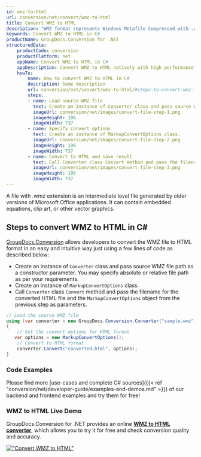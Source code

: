 ```yaml
---
id: wmz-to-html
url: conversion/net/convert/wmz-to-html
title: Convert WMZ to HTML
description: "WMZ format represents Windows Metafile Compressed with .wmz extension. Learn how to convert WMZ to HTML file programmatically in C# language using GroupDocs.Conversion for .NET library."
keywords: Convert WMZ to HTML in C#
productName: GroupDocs.Conversion for .NET
structuredData:
    productCode: conversion
    productPlatform: net
    appName: Convert WMZ to HTML in C#
    appDescription: Convert WMZ to HTML natively with high performance using C# language and server side GroupDocs.Conversion for .NET APIs, without the use of any software like Microsoft or Open Office.
    howTo:
        name: How to convert WMZ to HTML in C# 
        description: Some description
        url: conversion/net/convert/wmz-to-html/#steps-to-convert-wmz-to-html-in-c
        steps:
        - name: Load source WMZ file 
          text: Create an instance of Converter class and pass source WMZ file path as a constructor parameter. You may specify absolute or relative file path as per your requirements. 
          imageUrl: conversion/net/images/convert-file-step-1.png
          imageHeight: 196
          imageWidth: 737
        - name: Specify convert options 
          text: Create an instance of MarkupConvertOptions class.
          imageUrl: conversion/net/images/convert-file-step-2.png
          imageHeight: 196
          imageWidth: 737
        - name: Convert to HTML and save result 
          text: Call Converter class Convert method and pass the filename for the converted HTML file and the MarkupConvertOptions object from the previous step as parameters.
          imageUrl: conversion/net/images/convert-file-step-3.png
          imageHeight: 196
          imageWidth: 737
---
```


A file with .wmz extension is an intermediate level file generated by older versions of Microsoft Office applications. It can contain embedded equations, clip art, or other vector graphics.

## Steps to convert WMZ to HTML in C#

[GroupDocs.Conversion](https://products.groupdocs.com/conversion/net) allows developers to convert the WMZ file to HTML format in an easy and intuitive way just using a few lines of code as described below:

* Create an instance of `Converter` class and pass source WMZ file path as a constructor parameter. You may specify absolute or relative file path as per your requirements. 
* Create an instance of `MarkupConvertOptions` class.
* Call `Converter` class `Convert` method and pass the filename for the converted HTML file and the `MarkupConvertOptions` object from the previous step as parameters.

```csharp
// Load the source WMZ file
using (var converter = new GroupDocs.Conversion.Converter("sample.wmz"))
{
    // Set the convert options for HTML format
   var options = new MarkupConvertOptions();
    // Convert to HTML format
    converter.Convert("converted.html", options);
}
```

### Code Examples

Please find more [use-cases and complete C# sources]({{< ref "conversion/net/developer-guide/examples-and-demos.md" >}}) of our backend and frontend examples and try them for free!

### WMZ to HTML Live Demo

GroupDocs.Conversion for .NET provides an online [**WMZ to HTML converter**](https://products.groupdocs.app/conversion/wmz-to-html), which allows you to try it for free and check conversion quality and accuracy.

[!["Convert WMZ to HTML"](conversion/net/images/convert-to-html/convert-wmz-to-html.png)](https://products.groupdocs.app/conversion/wmz-to-html)